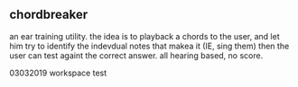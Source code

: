 chordbreaker
------------
an ear training utility. the idea is to playback a chords to the user, 
and let him try to identify the indevdual notes that makea it (IE, sing them)
then the user can test againt the correct answer.
all hearing based, no score.

03032019 workspace test

